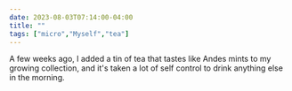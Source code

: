 ---date: 2023-08-03T07:14:00-04:00title: ""tags: ["micro","Myself","tea"]---A few weeks ago, I added a tin of tea that tastes like Andes mints to my growing collection, and it's taken a lot of self control to drink anything else in the morning.
